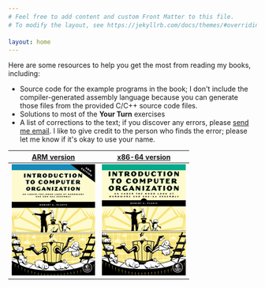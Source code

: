 ```yaml
---
# Feel free to add content and custom Front Matter to this file.
# To modify the layout, see https://jekyllrb.com/docs/themes/#overriding-theme-defaults

layout: home
---
```

Here are some resources to help you get the most from reading my books, including:
- Source code for the example programs in the book; I don't include the compiler-generated assembly language because you can generate those files from the provided C/C++ source code files.
- Solutions to most of the **Your Turn** exercises
- A list of corrections to the text; if you discover any errors, please [send me email](<mailto:bob@computer.org> "email at bottom"). I like to give credit to the person who finds the error; please let me know if it's okay to use your name.

[ARM version](./itco_ARM/)  |  [x86-64 version](./itco_x86-64/)
:--------------------------:|:--------------------------------:|
![ARM cover](./assets/images/IntroCompOrgARM_frontcover.webp) | ![x86 cover](./assets/images/ComputerOrganization.png)

